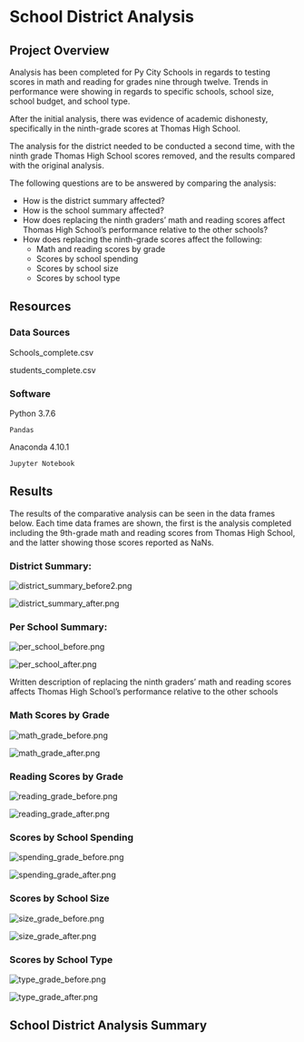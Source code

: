 # School District Analysis

## Project Overview

Analysis has been completed for Py City Schools in regards to testing scores in math and reading for grades nine through twelve. Trends in performance were showing in regards to specific schools, school size, school budget, and school type.

After the initial analysis, there was evidence of academic dishonesty, specifically in the ninth-grade scores at Thomas High School.

The analysis for the district needed to be conducted a second time, with the ninth grade Thomas High School scores removed, and the results compared with the original analysis. 

The following questions are to be answered by comparing the analysis:
* How is the district summary affected?
* How is the school summary affected?
* How does replacing the ninth graders’ math and reading scores affect Thomas High School’s performance relative to the other schools?
* How does replacing the ninth-grade scores affect the following:
  * Math and reading scores by grade
  * Scores by school spending
  * Scores by school size
  * Scores by school type

## Resources

### Data Sources 

Schools_complete.csv

students_complete.csv


### Software 

Python 3.7.6

	Pandas
  
Anaconda 4.10.1

	Jupyter Notebook


## Results

The results of the comparative analysis can be seen in the data frames below. Each time data frames are shown, the first is the analysis completed including the 9th-grade math and reading scores from Thomas High School, and the latter showing those scores reported as NaNs.

### District Summary:

![district_summary_before2.png](Resources/district_summary_before2.png)

![district_summary_after.png](Resources/district_summary_after.png)

### Per School Summary:

![per_school_before.png](Resources/per_school_before.png)

![per_school_after.png](Resources/per_school_after.png)

Written description of replacing the ninth graders’ math and reading scores affects Thomas High School’s performance relative to the other schools

### Math Scores by Grade

![math_grade_before.png](Resources/math_grade_before.png)

![math_grade_after.png](Resources/math_grade_after.png)

### Reading Scores by Grade 

![reading_grade_before.png](Resources/reading_grade_before.png)

![reading_grade_after.png](Resources/reading_grade_after.png)

### Scores by School Spending 

![spending_grade_before.png](Resources/spending_grade_before.png)

![spending_grade_after.png](Resources/spending_grade_after.png)

### Scores by School Size 

![size_grade_before.png](Resources/size_grade_before.png)

![size_grade_after.png](Resources/size_grade_after.png)

### Scores by School Type

![type_grade_before.png](Resources/type_grade_before.png)

![type_grade_after.png](Resources/type_grade_after.png)


## School District Analysis Summary
